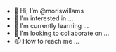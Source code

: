 - 👋 Hi, I’m @moriswillams
- 👀 I’m interested in ...
- 🌱 I’m currently learning ...
- 💞️ I’m looking to collaborate on ...
- 📫 How to reach me ...

<!---
moriswillams/moriswillams is a ✨ special ✨ repository because its `README.md` (this file) appears on your GitHub profile.
You can click the Preview link to take a look at your changes.
--->
